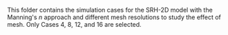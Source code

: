 This folder contains the simulation cases for the SRH-2D model with the Manning's $n$ approach and different mesh resolutions to study the effect of mesh. Only Cases 4, 8, 12, and 16 are selected.